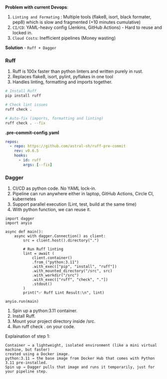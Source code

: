 **Problem with current Devops**:

1. `Linting and Formating` : Multiple tools (flake8, isort, black formater, pep8) which is slow and fragmented (+10 minutes cumulative)
2. `CI/CD`: YAML-heavy config (Jenkins, GitHub Actions) - Hard to reuse and locked in.
3. `Cloud Costs`: Inefficient pipelines (Money wasting)

**Solution** - `Ruff + Dagger`

### Ruff
1. Ruff is 100x faster than python linters and written purely in rust.
2. Replaces flake8, isort, pylint, pyflakes in one tool
3. Handles linting, formatting and imports together.

```bash
# Install Ruff
pip install ruff

# Check lint issues
ruff check .

# Auto-fix (imports, formatting and linting)
ruff check . --fix
```

**.pre-commit-config.yaml**
```yaml
repos:
  - repo: https://github.com/astral-sh/ruff-pre-commit
    rev: v0.6.5
    hooks:
      - id: ruff
        args: [--fix]
```

### Dagger
1. CI/CD as python code. No YAML lock-in.
2. Pipeline can run anywhere either in laptop, GitHub Actions, Circle CI, kubernetes
3. Support parallel execution (Lint, test, build at the same time)
4. With python function, we can reuse it.

```
import dagger
import anyio

async def main():
    async with dagger.Connection() as client:
        src = client.host().directory(".")

        # Run Ruff linting
        lint = await (
            client.container()
            .from_("python:3.11")
            .with_exec(["pip", "install", "ruff"])
            .with_mounted_directory("/src", src)
            .with_workdir("/src")
            .with_exec(["ruff", "check", "."])
            .stdout()
        )
        print("✅ Ruff Lint Result:\n", lint)

anyio.run(main)
```
1. Spin up a python:3.11 container.
2. Install Ruff.
3. Mount your project directory inside /src.
4. Run ruff check . on your code.

Explaination of step 1:
```
Container → a lightweight, isolated environment (like a mini virtual machine, but faster)
created using a Docker image.
python:3.11 → the base image from Docker Hub that comes with Python 3.11 pre-installed.
Spin up → Dagger pulls that image and runs it temporarily, just for your pipeline step.
```

